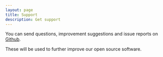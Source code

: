 ```yaml
---
layout: page
title: Support
description: Get support
---
```


You can send questions, improvement suggestions and issue reports on [Github](https://github.com/atomiv/atomiv.github.io/issues/new).

These will be used to further improve our open source software.